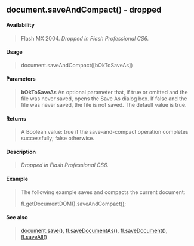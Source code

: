 ## document.saveAndCompact() - dropped

#### Availability

> Flash MX 2004. *Dropped in Flash Professional CS6.*

#### Usage

> document.saveAndCompact(\[bOkToSaveAs\])

#### Parameters

> **bOkToSaveAs** An optional parameter that, if true or omitted and the file was never saved, opens the Save As dialog box. If false and the file was never saved, the file is not saved. The default value is true.

#### Returns

> A Boolean value: true if the save-and-compact operation completes successfully; false otherwise.

#### Description

> *Dropped in Flash Professional CS6.*

#### Example

> The following example saves and compacts the current document:
>
> fl.getDocumentDOM().saveAndCompact();

#### See also

> [document.save()](#_bookmark266), [fl.saveDocumentAs()](#_bookmark536), [fl.saveDocument()](#_bookmark534), [fl.saveAll()](#_bookmark532)

